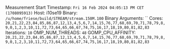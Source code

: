 Measurement Start Timestamp: `Fri 16 Feb 2024 04:05:13 PM CET (1708095913)`
Host: i10se19
Binary: `/u/home/friese/build/STREAM/stream.150M.100`
Binary Arguments: ``
Cores: `20,21,22,23,84,85,86,87,12,13,4,5,6,7,14,15,76,77,68,69,70,71,78,79,8,9,0,1,2,3,10,11,72,73,64,65,66,67,74,75,16,17,18,19,80,81,82,83`
Iterations: `10`
OMP_NUM_THREADS: `48`
GOMP_CPU_AFFINITY: `20,21,22,23,84,85,86,87,12,13,4,5,6,7,14,15,76,77,68,69,70,71,78,79,8,9,0,1,2,3,10,11,72,73,64,65,66,67,74,75,16,17,18,19,80,81,82,83`
